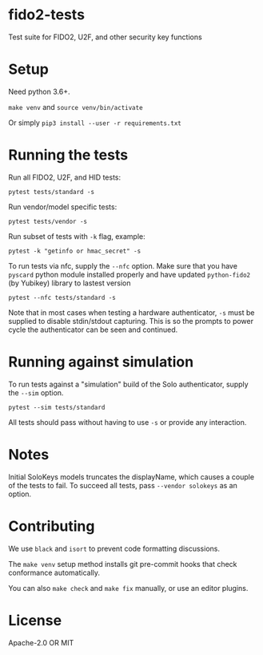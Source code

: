 # fido2-tests

Test suite for FIDO2, U2F, and other security key functions

# Setup

Need python 3.6+.

`make venv` and `source venv/bin/activate`

Or simply `pip3 install --user -r requirements.txt`

# Running the tests

Run all FIDO2, U2F, and HID tests:

```
pytest tests/standard -s
```

Run vendor/model specific tests:

```
pytest tests/vendor -s
```

Run subset of tests with `-k` flag, example:
```
pytest -k "getinfo or hmac_secret" -s
```

To run tests via nfc, supply the `--nfc` option.
Make sure that you have `pyscard` python module installed properly and have updated `python-fido2` (by Yubikey) library to lastest version

```
pytest --nfc tests/standard -s
```

Note that in most cases when testing a hardware authenticator, `-s` must be supplied to disable stdin/stdout capturing.  This is so the prompts to power cycle the authenticator can be seen and continued.

# Running against simulation

To run tests against a "simulation" build of the Solo authenticator, supply the `--sim` option.

```
pytest --sim tests/standard
```

All tests should pass without having to use `-s` or provide any interaction.

# Notes

Initial SoloKeys models truncates the displayName, which causes a couple of the tests to fail.
To succeed all tests, pass `--vendor solokeys` as an option.

# Contributing

We use `black` and `isort` to prevent code formatting discussions.

The `make venv` setup method installs git pre-commit hooks that check conformance automatically.

You can also `make check` and `make fix` manually, or use an editor plugins.

# License

Apache-2.0 OR MIT

